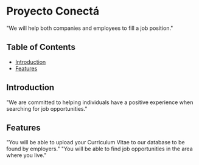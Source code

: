 # Proyecto Conectá

"We will help both companies and employees to fill a job position."

## Table of Contents

- [Introduction](#introduction)
- [Features](#features)

## Introduction

"We are committed to helping individuals have a positive experience when searching for job opportunities."

## Features

"You will be able to upload your Curriculum Vitae to our database to be found by employers."
"You will be able to find job opportunities in the area where you live."